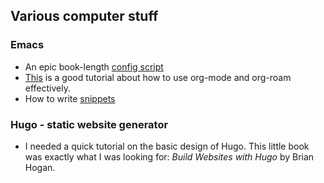 ## Various computer stuff
### Emacs
- An epic book-length [config script](https://github.com/alhassy/emacs.d) 
- [This](https://d12frosted.io/posts/2020-06-23-task-management-with-roam-vol1.html) is a good tutorial about how to use org-mode and org-roam effectively.
- How to write [snippets](https://joaotavora.github.io/yasnippet/snippet-development.html)

### Hugo - static website generator
- I needed a quick tutorial on the basic design of Hugo. This little book was exactly what I was looking for: _Build Websites with Hugo_ by Brian Hogan.
